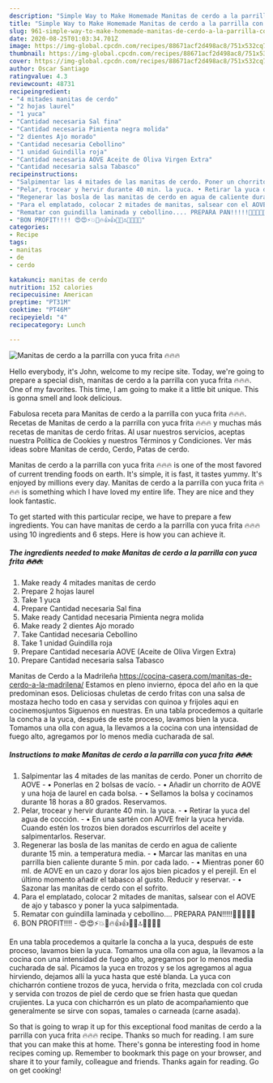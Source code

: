 ```yaml
---
description: "Simple Way to Make Homemade Manitas de cerdo a la parrilla con yuca frita 🔥🔥🔥"
title: "Simple Way to Make Homemade Manitas de cerdo a la parrilla con yuca frita 🔥🔥🔥"
slug: 961-simple-way-to-make-homemade-manitas-de-cerdo-a-la-parrilla-con-yuca-frita
date: 2020-08-25T01:03:34.701Z
image: https://img-global.cpcdn.com/recipes/88671acf2d498ac8/751x532cq70/manitas-de-cerdo-a-la-parrilla-con-yuca-frita-🔥🔥🔥-foto-principal.jpg
thumbnail: https://img-global.cpcdn.com/recipes/88671acf2d498ac8/751x532cq70/manitas-de-cerdo-a-la-parrilla-con-yuca-frita-🔥🔥🔥-foto-principal.jpg
cover: https://img-global.cpcdn.com/recipes/88671acf2d498ac8/751x532cq70/manitas-de-cerdo-a-la-parrilla-con-yuca-frita-🔥🔥🔥-foto-principal.jpg
author: Oscar Santiago
ratingvalue: 4.3
reviewcount: 48731
recipeingredient:
- "4 mitades manitas de cerdo"
- "2 hojas laurel"
- "1 yuca"
- "Cantidad necesaria Sal fina"
- "Cantidad necesaria Pimienta negra molida"
- "2 dientes Ajo morado"
- "Cantidad necesaria Cebollino"
- "1 unidad Guindilla roja"
- "Cantidad necesaria AOVE Aceite de Oliva Virgen Extra"
- "Cantidad necesaria salsa Tabasco"
recipeinstructions:
- "Salpimentar las 4 mitades de las manitas de cerdo. Poner un chorrito de AOVE  • Ponerlas en 2 bolsas de vacío. • Añadir un chorrito de AOVE y una hoja de laurel en cada bolsa. • Sellamos la bolsa y cocinamos durante 18 horas a 80 grados. Reservamos."
- "Pelar, trocear y hervir durante 40 min. la yuca. • Retirar la yuca del agua de cocción. • En una sartén con AOVE freir la yuca hervida. Cuando estén los trozos bien dorados escurrirlos del aceite y salpimentarlos. Reservar."
- "Regenerar las bosla de las manitas de cerdo en agua de caliente durante 15 min. a temperatura media. • Marcar las manitas en una parrilla bien caliente durante 5 min. por cada lado. • Mientras poner 60 ml. de AOVE en un cazo y dorar los ajos bien picados y el perejil. En el último momento añadir el tabasco al gusto. Reducir y reservar. • Sazonar las manitas de cerdo con el sofrito."
- "Para el emplatado, colocar 2 mitades de manitas, salsear con el AOVE de ajo y tabasco y poner la yuca salpimentada."
- "Rematar con guindilla laminada y cebollino.... PREPARA PAN!!!!!🤪🤪🤪🤪🤪"
- "BON PROFIT!!!! 😍😍⚡💥🎯🔥👍👍🤟🤟🔝💯🔪🔪🔪"
categories:
- Recipe
tags:
- manitas
- de
- cerdo

katakunci: manitas de cerdo 
nutrition: 152 calories
recipecuisine: American
preptime: "PT31M"
cooktime: "PT46M"
recipeyield: "4"
recipecategory: Lunch

---
```



![Manitas de cerdo a la parrilla con yuca frita 🔥🔥🔥](https://img-global.cpcdn.com/recipes/88671acf2d498ac8/751x532cq70/manitas-de-cerdo-a-la-parrilla-con-yuca-frita-🔥🔥🔥-foto-principal.jpg)

Hello everybody, it's John, welcome to my recipe site. Today, we're going to prepare a special dish, manitas de cerdo a la parrilla con yuca frita 🔥🔥🔥. One of my favorites. This time, I am going to make it a little bit unique. This is gonna smell and look delicious.

Fabulosa receta para Manitas de cerdo a la parrilla con yuca frita 🔥🔥🔥. Recetas de Manitas de cerdo a la parrilla con yuca frita 🔥🔥🔥 y muchas más recetas de manitas de cerdo fritas. Al usar nuestros servicios, aceptas nuestra Política de Cookies y nuestros Términos y Condiciones. Ver más ideas sobre Manitas de cerdo, Cerdo, Patas de cerdo.

Manitas de cerdo a la parrilla con yuca frita 🔥🔥🔥 is one of the most favored of current trending foods on earth. It's simple, it is fast, it tastes yummy. It's enjoyed by millions every day. Manitas de cerdo a la parrilla con yuca frita 🔥🔥🔥 is something which I have loved my entire life. They are nice and they look fantastic.


To get started with this particular recipe, we have to prepare a few ingredients. You can have manitas de cerdo a la parrilla con yuca frita 🔥🔥🔥 using 10 ingredients and 6 steps. Here is how you can achieve it.

<!--inarticleads1-->

##### The ingredients needed to make Manitas de cerdo a la parrilla con yuca frita 🔥🔥🔥:

1. Make ready 4 mitades manitas de cerdo
1. Prepare 2 hojas laurel
1. Take 1 yuca
1. Prepare Cantidad necesaria Sal fina
1. Make ready Cantidad necesaria Pimienta negra molida
1. Make ready 2 dientes Ajo morado
1. Take Cantidad necesaria Cebollino
1. Take 1 unidad Guindilla roja
1. Prepare Cantidad necesaria AOVE (Aceite de Oliva Virgen Extra)
1. Prepare Cantidad necesaria salsa Tabasco


Manitas de Cerdo a la Madrileña https://cocina-casera.com/manitas-de-cerdo-a-la-madrilena/ Estamos en pleno invierno, época del año en la que predominan esos. Deliciosas chuletas de cerdo fritas con una salsa de mostaza hecho todo en casa y servidas con quinoa y frijoles aqui en cocinemosjuntos Siguenos en nuestras. En una tabla procedemos a quitarle la concha a la yuca, después de este proceso, lavamos bien la yuca. Tomamos una olla con agua, la llevamos a la cocina con una intensidad de fuego alto, agregamos por lo menos media cucharada de sal. 

<!--inarticleads2-->

##### Instructions to make Manitas de cerdo a la parrilla con yuca frita 🔥🔥🔥:

1. Salpimentar las 4 mitades de las manitas de cerdo. Poner un chorrito de AOVE  - • Ponerlas en 2 bolsas de vacío. - • Añadir un chorrito de AOVE y una hoja de laurel en cada bolsa. - • Sellamos la bolsa y cocinamos durante 18 horas a 80 grados. Reservamos.
1. Pelar, trocear y hervir durante 40 min. la yuca. - • Retirar la yuca del agua de cocción. - • En una sartén con AOVE freir la yuca hervida. Cuando estén los trozos bien dorados escurrirlos del aceite y salpimentarlos. Reservar.
1. Regenerar las bosla de las manitas de cerdo en agua de caliente durante 15 min. a temperatura media. - • Marcar las manitas en una parrilla bien caliente durante 5 min. por cada lado. - • Mientras poner 60 ml. de AOVE en un cazo y dorar los ajos bien picados y el perejil. En el último momento añadir el tabasco al gusto. Reducir y reservar. - • Sazonar las manitas de cerdo con el sofrito.
1. Para el emplatado, colocar 2 mitades de manitas, salsear con el AOVE de ajo y tabasco y poner la yuca salpimentada.
1. Rematar con guindilla laminada y cebollino.... PREPARA PAN!!!!!🤪🤪🤪🤪🤪
1. BON PROFIT!!!! - 😍😍⚡💥🎯🔥👍👍🤟🤟🔝💯🔪🔪🔪


En una tabla procedemos a quitarle la concha a la yuca, después de este proceso, lavamos bien la yuca. Tomamos una olla con agua, la llevamos a la cocina con una intensidad de fuego alto, agregamos por lo menos media cucharada de sal. Picamos la yuca en trozos y se los agregamos al agua hirviendo, dejamos allí la yuca hasta que esté blanda. La yuca con chicharrón contiene trozos de yuca, hervida o frita, mezclada con col cruda y servida con trozos de piel de cerdo que se fríen hasta que quedan crujientes. La yuca con chicharrón es un plato de acompañamiento que generalmente se sirve con sopas, tamales o carneada (carne asada). 

So that is going to wrap it up for this exceptional food manitas de cerdo a la parrilla con yuca frita 🔥🔥🔥 recipe. Thanks so much for reading. I am sure that you can make this at home. There's gonna be interesting food in home recipes coming up. Remember to bookmark this page on your browser, and share it to your family, colleague and friends. Thanks again for reading. Go on get cooking!
